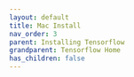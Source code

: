 ```yaml
---
layout: default
title: Mac Install
nav_order: 3
parent: Installing Tensorflow
grandparent: Tensorflow Home
has_children: false
---
```

